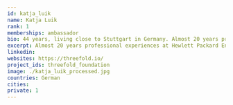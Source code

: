 ```yaml
---
id: katja_luik
name: Katja Luik
rank: 1
memberships: ambassador
bio: 44 years, living close to Stuttgart in Germany. Almost 20 years professional experiences at Hewlett Packard Enterprise in various EMEA Business Unit and Supply Chain Finance/Controlling functions for the Storage and Servers Business segment. Enjoy a GAP Year since May 2018, with focus on social engagement and a growing interest in new technologies and markets (…but still not a tech Lady :-) ). Ambassador fell in love with Threefold I believe the world needs positive changes - end to end- the way we communicate, the way we support each other, the way we care - in all aspects of life - including the IT side. TF has a great approach - and I’m excited to get closer into the TF mission. Therefore- THANK YOU Owen and Peter for the chance to gather more insight about TF technology and the people involved.
excerpt: Almost 20 years professional experiences at Hewlett Packard Enterprise.
linkedin: 
websites: https://threefold.io/
project_ids: threefold_foundation
image: ./katja_luik_processed.jpg
countries: German
cities:
private: 1
---
```

